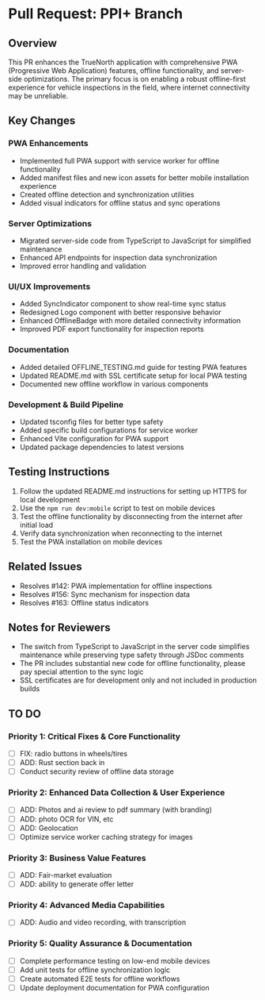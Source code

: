 # Pull Request: PPI+ Branch

## Overview
This PR enhances the TrueNorth application with comprehensive PWA (Progressive Web Application) features, offline functionality, and server-side optimizations. The primary focus is on enabling a robust offline-first experience for vehicle inspections in the field, where internet connectivity may be unreliable.

## Key Changes

### PWA Enhancements
- Implemented full PWA support with service worker for offline functionality
- Added manifest files and new icon assets for better mobile installation experience
- Created offline detection and synchronization utilities
- Added visual indicators for offline status and sync operations

### Server Optimizations
- Migrated server-side code from TypeScript to JavaScript for simplified maintenance
- Enhanced API endpoints for inspection data synchronization
- Improved error handling and validation

### UI/UX Improvements
- Added SyncIndicator component to show real-time sync status
- Redesigned Logo component with better responsive behavior
- Enhanced OfflineBadge with more detailed connectivity information
- Improved PDF export functionality for inspection reports

### Documentation
- Added detailed OFFLINE_TESTING.md guide for testing PWA features
- Updated README.md with SSL certificate setup for local PWA testing
- Documented new offline workflow in various components

### Development & Build Pipeline
- Updated tsconfig files for better type safety
- Added specific build configurations for service worker
- Enhanced Vite configuration for PWA support
- Updated package dependencies to latest versions

## Testing Instructions
1. Follow the updated README.md instructions for setting up HTTPS for local development
2. Use the `npm run dev:mobile` script to test on mobile devices
3. Test the offline functionality by disconnecting from the internet after initial load
4. Verify data synchronization when reconnecting to the internet
5. Test the PWA installation on mobile devices

## Related Issues
- Resolves #142: PWA implementation for offline inspections
- Resolves #156: Sync mechanism for inspection data
- Resolves #163: Offline status indicators

## Notes for Reviewers
- The switch from TypeScript to JavaScript in the server code simplifies maintenance while preserving type safety through JSDoc comments
- The PR includes substantial new code for offline functionality, please pay special attention to the sync logic
- SSL certificates are for development only and not included in production builds

## TO DO

### Priority 1: Critical Fixes & Core Functionality
- [ ] FIX: radio buttons in wheels/tires
- [ ] ADD: Rust section back in
- [ ] Conduct security review of offline data storage

### Priority 2: Enhanced Data Collection & User Experience
- [ ] ADD: Photos and ai review to pdf summary (with branding)
- [ ] ADD: photo OCR for VIN, etc
- [ ] ADD: Geolocation
- [ ] Optimize service worker caching strategy for images

### Priority 3: Business Value Features
- [ ] ADD: Fair-market evaluation
- [ ] ADD: ability to generate offer letter

### Priority 4: Advanced Media Capabilities
- [ ] ADD: Audio and video recording, with transcription

### Priority 5: Quality Assurance & Documentation
- [ ] Complete performance testing on low-end mobile devices
- [ ] Add unit tests for offline synchronization logic
- [ ] Create automated E2E tests for offline workflows
- [ ] Update deployment documentation for PWA configuration
